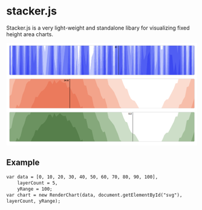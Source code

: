 # stacker.js
Stacker.js is a very light-weight and standalone libary for visualizing fixed height area charts.

![Screenshot](/screenshot.png?raw=true "Screenshot of Stacker.js")

## Example

```
var data = [0, 10, 20, 30, 40, 50, 60, 70, 80, 90, 100],
    layerCount = 5,
    yRange = 100;
var chart = new RenderChart(data, document.getElementById("svg"), layerCount, yRange);
```
